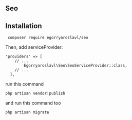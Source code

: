 ## Seo

Installation
------------
 
```
 composer require egorryaroslavl/seo  
```
Then, add serviceProvider:

```
'providers' => [
    // ...
        Egorryaroslavl\Seo\SeoServiceProvider::class,
    // ...
  ],
```

run this command
```
php artisan vendor:publish 
```
and run this command too
```
php artisan migrate
```